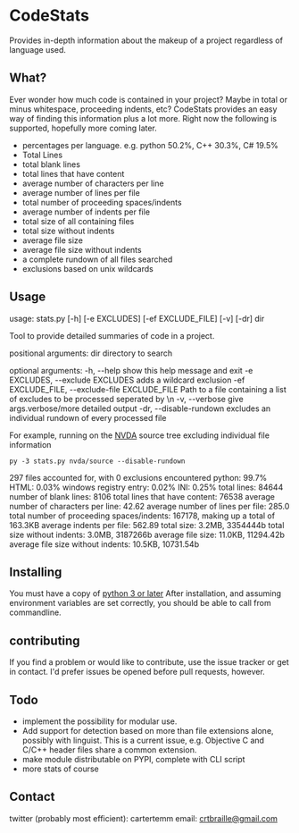 # CodeStats

Provides in-depth information about the makeup of a project regardless of language used.

## What?

Ever wonder how much code is contained in your project? Maybe in total or minus whitespace, proceeding indents, etc? CodeStats provides an easy way of finding this information plus a lot more. Right now the following is supported, hopefully more coming later.

* percentages per language. e.g. python 50.2%, C++ 30.3%, C# 19.5%
* Total Lines
* total blank lines
* total lines that have content
* average number of characters per line
* average number of lines per file
* total number of proceeding spaces/indents
* average number of indents per file
* total size of all containing files
* total size without indents
* average file size
* average file size without indents
* a complete rundown of all files searched
* exclusions based on unix wildcards

## Usage

usage: stats.py [-h] [-e EXCLUDES] [-ef EXCLUDE_FILE] [-v] [-dr] dir

Tool to provide detailed summaries of code in a project.

positional arguments:
  dir                   directory to search

optional arguments:
  -h, --help            show this help message and exit
  -e EXCLUDES, --exclude EXCLUDES
                        adds a wildcard exclusion
  -ef EXCLUDE_FILE, --exclude-file EXCLUDE_FILE
                        Path to a file containing a list of excludes to be
                        processed seperated by \n
  -v, --verbose         give args.verbose/more detailed output
  -dr, --disable-rundown
                        excludes an individual rundown of every processed file


For example, running on the [NVDA](http://github.com/nvaccess/nvda) source tree excluding individual file information

```
py -3 stats.py nvda/source --disable-rundown
```

297 files accounted for, with 0 exclusions encountered
python: 99.7%
HTML: 0.03%
windows registry entry: 0.02%
INI: 0.25%
total lines: 84644
number of blank lines: 8106
total lines that have content: 76538
average number of characters per line: 42.62
average number of lines per file: 285.0
total number of proceeding spaces/indents: 167178, making up a total of 163.3KB
average indents per file: 562.89
total size: 3.2MB, 3354444b
total size without indents: 3.0MB, 3187266b
average file size: 11.0KB, 11294.42b
average file size without indents: 10.5KB, 10731.54b

## Installing

You must have a copy of [python 3 or later](https://www.python.org/downloads)
After installation, and assuming environment variables are set correctly, you should be able to call from commandline.

## contributing

If you find a problem or would like to contribute, use the issue tracker or get in contact. I'd prefer issues be opened before pull requests, however.

## Todo

* implement the possibility for modular use.
* Add support for detection based on more than file extensions alone, possibly with linguist. This is a current issue, e.g. Objective C and C/C++ header files share a common extension.
* make module distributable on PYPI, complete with CLI script
* more stats of course

## Contact

twitter (probably most efficient): cartertemm
email: crtbraille@gmail.com
